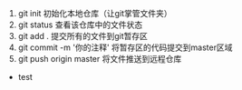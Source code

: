 1. git init  初始化本地仓库（让git掌管文件夹）
2. git status  查看该仓库中的文件状态
3. git add .   提交所有的文件到git暂存区
4. git commit -m  '你的注释'   将暂存区的代码提交到master区域
5. git push origin master  将文件推送到远程仓库

- test